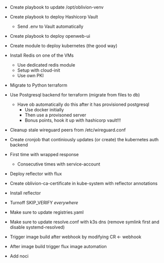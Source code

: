 * Create playbook to update /opt/oblivion-venv
* Create playbook to deploy Hashicorp Vault
    * Send .env to Vault automatically
* Create playbook to deploy openweb-ui
* Create module to deploy kubernetes (the good way)
* Install Redis on one of the VMs
    * Use dedicated redis module
    * Setup with cloud-init
    * Use own PKI
* Migrate to Python terraform
* Use Postgresql backend for terraform (migrate from files to db)
    * Have ob automatically do this after it has provisioned postgresql
        * Use docker initially
        * Then use a provisoned server
        * Bonus points, hook it up with hashicorp vault!!!
* Cleanup stale wireguard peers from /etc/wireguard.conf


* Create cronjob that continiously updates (or create) the kubernetes auth backend
* First time with wrapped response
    * Consecutive times with service-account
* Deploy reflector with flux
* Create oblivion-ca-certificate in kube-system with reflector annotations
* Install reflector
* Turnoff SKIP_VERIFY *everywhere*

* Make sure to update registries.yaml
* Make sure to update resolve.conf with k3s dns (remove symlink first and disable systemd-resolved)

* Trigger image build after webhook by modifying CR <- webhook
* After image build trigger flux image automation
* Add noci
